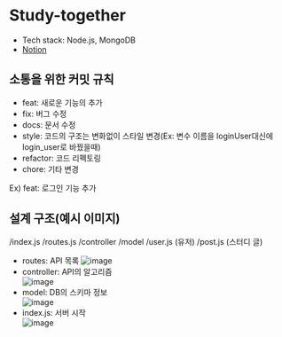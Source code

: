 # Study-together
- Tech stack: Node.js, MongoDB
- [Notion](https://www.notion.so/cdbe44135c3f4e96b13d4df184ea92c0)

## 소통을 위한 커밋 규칙
- feat: 새로운 기능의 추가
- fix: 버그 수정
- docs: 문서 수정
- style: 코드의 구조는 변화없이 스타일 변경(Ex: 변수 이름을 loginUser대신에 login_user로 바꿨을때)
- refactor: 코드 리펙토링
- chore: 기타 변경

Ex) feat: 로그인 기능 추가

## 설계 구조(예시 이미지)
/index.js
/routes.js
/controller
/model
  /user.js (유저)
  /post.js (스터디 글)

- routes: API 목록
![image](https://user-images.githubusercontent.com/67142421/184523799-481ce73e-2e16-44de-bae4-63858f50e617.png)
- controller: API의 알고리즘<br>
![image](https://user-images.githubusercontent.com/67142421/184523782-17b246e4-3d0b-4283-bc48-15b8dcec2d70.png)
- model: DB의 스키마 정보<br>
![image](https://user-images.githubusercontent.com/67142421/184523813-36318265-6a5e-41cc-978e-93e25e1e3f03.png)
- index.js: 서버 시작<br>
![image](https://user-images.githubusercontent.com/67142421/184523847-d86e38d9-4ee3-45c6-864a-6085527009db.png)

